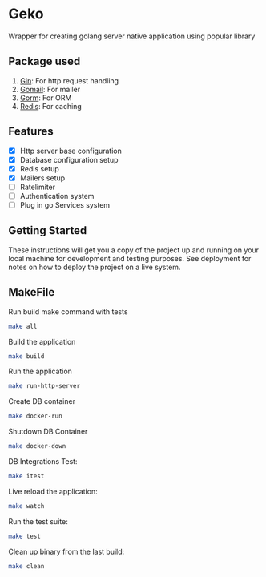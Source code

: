 # Geko

Wrapper for creating golang server native application using popular library 

## Package used
1. [Gin](https://gin-gonic.com/docs/): For http request handling
2. [Gomail](https://pkg.go.dev/gopkg.in/gomail.v2): For mailer
3. [Gorm](https://gorm.io/docs/): For ORM
4. [Redis](https://github.com/redis/go-redis): For caching


## Features
- [x] Http server base configuration
- [x] Database configuration setup
- [x] Redis setup
- [x] Mailers setup
- [ ] Ratelimiter 
- [ ] Authentication system
- [ ] Plug in go Services system 

## Getting Started

These instructions will get you a copy of the project up and running on your local machine for development and testing purposes. See deployment for notes on how to deploy the project on a live system.

## MakeFile

Run build make command with tests
```bash
make all
```

Build the application
```bash
make build
```

Run the application
```bash
make run-http-server
```

Create DB container
```bash
make docker-run
```

Shutdown DB Container
```bash
make docker-down
```

DB Integrations Test:
```bash
make itest
```

Live reload the application:
```bash
make watch
```

Run the test suite:
```bash
make test
```

Clean up binary from the last build:
```bash
make clean
```
